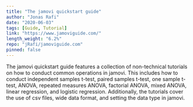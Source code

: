 ```yaml
---
title: "The jamovi quickstart guide"
author: "Jonas Rafi"
date: "2020-06-03"
tags: [Guide, Tutorial]
link: "https://www.jamoviguide.com/"
length_weight: "6.2%"
repo: "jRafi/jamoviguide.com"
pinned: false
---
```


The jamovi quickstart guide features a collection of non-technical tutorials on how to conduct common operations in jamovi. This includes how to conduct independent samples t-test, paired samples t-test, one sample t-test, ANOVA, repeated measures ANOVA, factorial ANOVA, mixed ANOVA, linear regression, and logistic regression. Additionally, the tutorials cover the use of csv files, wide data format, and setting the data type in jamovi.
